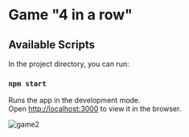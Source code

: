 # Game "4 in a row"
## Available Scripts

In the project directory, you can run:

### `npm start`

Runs the app in the development mode.\
Open [http://localhost:3000](http://localhost:3000) to view it in the browser.

![game2](https://user-images.githubusercontent.com/24460915/179257228-15c357fa-1160-4a2f-ac0a-71e9384db334.jpg)
